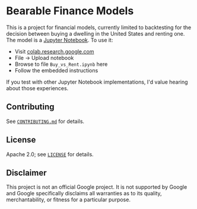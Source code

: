 # Bearable Finance Models

This is a project for financial models, currently limited to backtesting for the
decision between buying a dwelling in the United States and renting one.  The
model is a [Jupyter Notebook](https://en.wikipedia.org/wiki/Project_Jupyter).
To use it:

- Visit [colab.research.google.com](https://colab.research.google.com)
- File -> Upload notebook
- Browse to file `Buy_vs_Rent.ipynb` here
- Follow the embedded instructions

If you test with other Jupyter Notebook implementations, I'd value hearing about
those experiences.

## Contributing

See [`CONTRIBUTING.md`](CONTRIBUTING.md) for details.

## License

Apache 2.0; see [`LICENSE`](LICENSE) for details.

## Disclaimer

This project is not an official Google project. It is not supported by Google
and Google specifically disclaims all warranties as to its quality,
merchantability, or fitness for a particular purpose.
